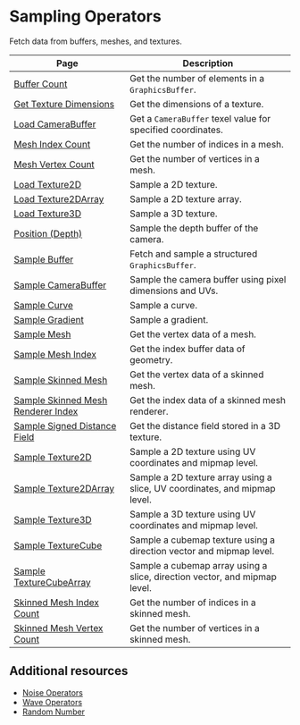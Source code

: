 # Sampling Operators

Fetch data from buffers, meshes, and textures.

| **Page** | **Description** |
| --- | --- |
| [Buffer Count](Operator-BufferCount.md) | Get the number of elements in a `GraphicsBuffer`. |
| [Get Texture Dimensions](Operator-GetTextureDimensions.md) | Get the dimensions of a texture. |
| [Load CameraBuffer](Operator-LoadCameraBuffer.md) | Get a `CameraBuffer` texel value for specified coordinates. |
| [Mesh Index Count](Operator-MeshIndexCount.md) | Get the number of indices in a mesh. |
| [Mesh Vertex Count](Operator-MeshVertexCount.md) | Get the number of vertices in a mesh. |
| [Load Texture2D](Operator-LoadTexture2D.md) | Sample a 2D texture. |
| [Load Texture2DArray](Operator-LoadTexture2DArray.md) | Sample a 2D texture array. |
| [Load Texture3D](Operator-LoadTexture3D.md) | Sample a 3D texture. |
| [Position (Depth)](Operator-Position(Depth).md) | Sample the depth buffer of the camera. |
| [Sample Buffer](Operator-SampleBuffer.md) | Fetch and sample a structured `GraphicsBuffer`. |
| [Sample CameraBuffer](Operator-SampleCameraBuffer.md) | Sample the camera buffer using pixel dimensions and UVs. |
| [Sample Curve](Operator-SampleCurve.md) | Sample a curve. |
| [Sample Gradient](Operator-SampleGradient.md) | Sample a gradient. |
| [Sample Mesh](Operator-SampleMesh.md) | Get the vertex data of a mesh. |
| [Sample Mesh Index](Operator-SampleMeshIndex.md) | Get the index buffer data of geometry. |
| [Sample Skinned Mesh](Operator-SampleMesh.md) | Get the vertex data of a skinned mesh. |
| [Sample Skinned Mesh Renderer Index](Operator-SampleMesh.md) | Get the index data of a skinned mesh renderer. |
| [Sample Signed Distance Field](Operator-SampleSDF.md) | Get the distance field stored in a 3D texture. |
| [Sample Texture2D](Operator-SampleTexture2D.md) | Sample a 2D texture using UV coordinates and mipmap level. |
| [Sample Texture2DArray](Operator-SampleTexture2DArray.md) | Sample a 2D texture array using a slice, UV coordinates, and mipmap level. |
| [Sample Texture3D](Operator-SampleTexture3D.md) | Sample a 3D texture using UV coordinates and mipmap level. |
| [Sample TextureCube](Operator-SampleTextureCube.md) | Sample a cubemap texture using a direction vector and mipmap level. |
| [Sample TextureCubeArray](Operator-SampleTextureCubeArray.md) | Sample a cubemap array using a slice, direction vector, and mipmap level. |
| [Skinned Mesh Index Count](Operator-MeshIndexCount.md) | Get the number of indices in a skinned mesh. |
| [Skinned Mesh Vertex Count](Operator-MeshVertexCount.md) | Get the number of vertices in a skinned mesh. |

## Additional resources

- [Noise Operators](Noise.md)
- [Wave Operators](Wave.md)
- [Random Number](Operator-RandomNumber.md)

